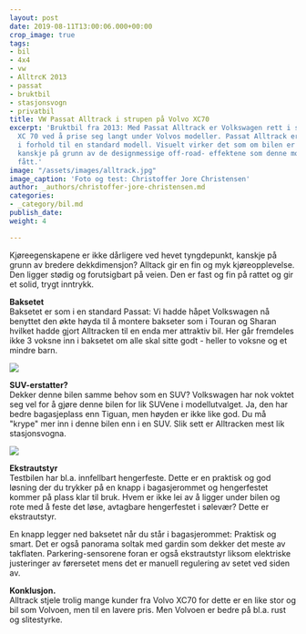 ```yaml
---
layout: post
date: 2019-08-11T13:00:06.000+00:00
crop_image: true
tags:
- bil
- 4x4
- vw
- AlltrcK 2013
- passat
- bruktbil
- stasjonsvogn
- privatbil
title: VW Passat Alltrack i strupen på Volvo XC70
excerpt: 'Bruktbil fra 2013: Med Passat Alltrack er Volkswagen rett i strupen på Volvo
  XC 70 ved å prise seg langt under Volvos modeller. Passat Alltrack er hevet 3 cm
  i forhold til en standard modell. Visuelt virker det som om bilen er hevet mer -
  kanskje på grunn av de designmessige off-road- effektene som denne modellen har
  fått.'
image: "/assets/images/alltrack.jpg"
image_caption: 'Foto og test: Christoffer Jore Christensen'
author: _authors/christoffer-jore-christensen.md
categories:
- _category/bil.md
publish_date: 
weight: 4

---
```

Kjøreegenskapene er ikke dårligere ved hevet tyngdepunkt, kanskje på grunn av bredere dekkdimensjon? Alltack gir en fin og myk kjøreopplevelse. Den ligger stødig og forutsigbart på veien. Den er fast og fin på rattet og gir et solid, trygt inntrykk.

**Baksetet**  
Baksetet er som i en standard Passat: Vi hadde håpet Volkswagen nå benyttet den økte høyda til å montere bakseter som i Touran og Sharan hvilket hadde gjort Alltracken til en enda mer attraktiv bil. Her går fremdeles ikke 3 voksne inn i baksetet om alle skal sitte godt - heller to voksne og et mindre barn.

![](http://www.helping.no/alltrack2.jpg)

**SUV-erstatter?**  
Dekker denne bilen samme behov som en SUV? Volkswagen har nok voktet seg vel for å gjøre denne bilen for lik SUVene i modellutvalget. Ja, den har bedre bagasjeplass enn Tiguan, men høyden er ikke like god. Du må "krype" mer inn i denne bilen enn i en SUV. Slik sett er Alltracken mest lik stasjonsvogna.

![](http://www.helping.no/alltrack3.jpg)

**Ekstrautstyr**  
Testbilen har bl.a. innfellbart hengerfeste. Dette er en praktisk og god løsning der du trykker på en knapp i bagasjerommet og hengerfestet kommer på plass klar til bruk. Hvem er ikke lei av å ligger under bilen og rote med å feste det løse, avtagbare hengerfestet i sølevær? Dette er ekstrautstyr.

En knapp legger ned baksetet når du står i bagasjerommet: Praktisk og smart. Det er også panorama soltak med gardin som dekker det meste av takflaten. Parkering-sensorene foran er også ekstrautstyr liksom elektriske justeringer av førersetet mens det er manuell regulering av setet ved siden av.

**Konklusjon.**  
Alltrack stjele trolig mange kunder fra Volvo XC70 for dette er en like stor og bil som Volvoen, men til en lavere pris. Men Volvoen er bedre på bl.a. rust og slitestyrke.